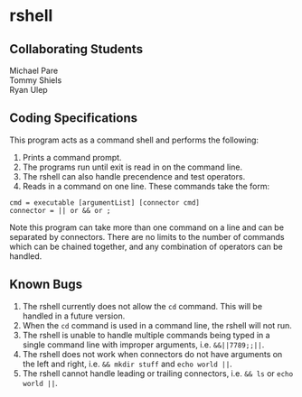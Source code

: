# rshell

## Collaborating Students
Michael Pare  
Tommy Shiels  
Ryan Ulep

## Coding Specifications
This program acts as a command shell and performs the following:

1. Prints a command prompt.
2. The programs run until exit is read in on the command line.
3. The rshell can also handle precendence and test operators.
4. Reads in a command on one line. These commands take the form:

```
cmd = executable [argumentList] [connector cmd]
connector = || or && or ;
```

Note this program can take more than one command on a line and can be separated by connectors.
There are no limits to the number of commands which can be chained together, and any combination of operators can be handled. 

## Known Bugs
1. The rshell currently does not allow the `cd` command. This will be handled in a future version.
2. When the `cd` command is used in a command line, the rshell will not run.
3. The rshell is unable to handle multiple commands being typed in a single command line with improper arguments, i.e. `&&||7789;;||`.
4. The rshell does not work when connectors do not have arguments on the left and right, i.e. `&& mkdir stuff` and `echo world ||`.
5. The rshell cannot handle leading or trailing connectors, i.e. `&& ls` or `echo world ||`.